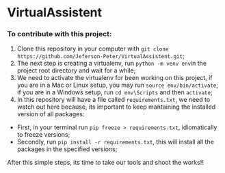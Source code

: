 # VirtualAssistent

### To contribute with this project:

1. Clone this repository in your computer with `git clone https://github.com/Jeferson-Peter/VirtualAssistent.git`;
3. The next step is creating a virtualenv, run `python -m venv env`in the project root directory  and wait for a while;
4. We need to activate the virtualenv for been working on this project, if you are in a Mac or Linux setup, you may run `source env/bin/activate`, if you are in a Windows setup, run `cd env\Scripts` and then `activate`;
6. In this repository will have a file called `requirements.txt`, we need to watch out here because, its important to keep mantaining the installed version of all packages:
 - First, in your terminal run `pip freeze > requirements.txt`, idiomatically to freeze versions;
 - Secondly, run `pip install -r requirements.txt`, this will install all the packages in the specified versions;

After this simple steps, its time to take our tools and shoot the works!!
